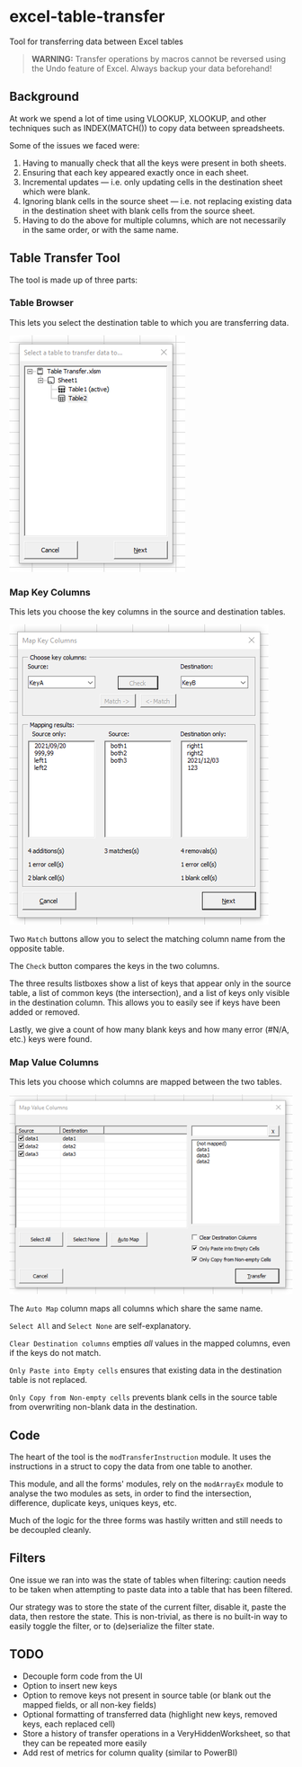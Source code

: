 # excel-table-transfer
Tool for transferring data between Excel tables

> **WARNING:** Transfer operations by macros cannot be reversed using the Undo feature of Excel. Always backup your data beforehand!

## Background
At work we spend a lot of time using VLOOKUP, XLOOKUP, and other techniques such as INDEX(MATCH()) to copy data between spreadsheets. 

Some of the issues we faced were:

1. Having to manually check that all the keys were present in both sheets.
2. Ensuring that each key appeared exactly once in each sheet.
3. Incremental updates — i.e. only updating cells in the destination sheet which were blank.
4. Ignoring blank cells in the source sheet — i.e. not replacing existing data in the destination sheet with blank cells from the source sheet.
5. Having to do the above for multiple columns, which are not necessarily in the same order, or with the same name.

## Table Transfer Tool

The tool is made up of three parts:

### Table Browser

This lets you select the destination table to which you are transferring data. 

![Table browser](images/destination-table.png)

### Map Key Columns

This lets you choose the key columns in the source and destination tables.

![Map Key Columns](images/key-mapping.png)

Two `Match` buttons allow you to select the matching column name from the opposite table.

The `Check` button compares the keys in the two columns. 

The three results listboxes show a list of keys that appear only in the source table, a list of common keys (the intersection), and a list of keys only visible in the destination column. This allows you to easily see if keys have been added or removed.

Lastly, we give a count of how many blank keys and how many error (#N/A, etc.) keys were found.

### Map Value Columns

This lets you choose which columns are mapped between the two tables. 

![Map Value Columns](images/value-mapping.png)

The `Auto Map` column maps all columns which share the same name.

`Select All` and `Select None` are self-explanatory.

`Clear Destination columns` empties *all* values in the mapped columns, even if the keys do not match.

`Only Paste into Empty cells` ensures that existing data in the destination table is not replaced.

`Only Copy from Non-empty cells` prevents blank cells in the source table from overwriting non-blank data in the destination.

## Code

The heart of the tool is the `modTransferInstruction` module. It uses the instructions in a struct to copy the data from one table to another. 

This module, and all the forms' modules, rely on the `modArrayEx` module to analyse the two modules as sets, in order to find the intersection, difference, duplicate keys, uniques keys, etc.

Much of the logic for the three forms was hastily written and still needs to be decoupled cleanly.

## Filters

One issue we ran into was the state of tables when filtering: caution needs to be taken when attempting to paste data into a table that has been filtered. 

Our strategy was to store the state of the current filter, disable it, paste the data, then restore the state. This is non-trivial, as there is no built-in way to easily toggle the filter, or to (de)serialize the filter state.

## TODO

* Decouple form code from the UI
* Option to insert new keys
* Option to remove keys not present in source table (or blank out the mapped fields, or all non-key fields)
* Optional formatting of transferred data (highlight new keys, removed keys, each replaced cell)
* Store a history of transfer operations in a VeryHiddenWorksheet, so that they can be repeated more easily
* Add rest of metrics for column quality (similar to PowerBI)